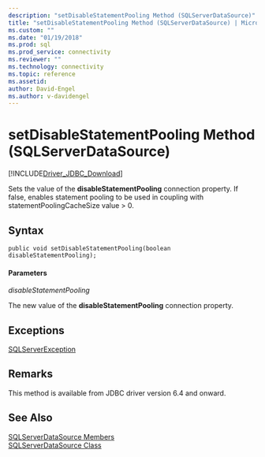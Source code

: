 ```yaml
---
description: "setDisableStatementPooling Method (SQLServerDataSource)"
title: "setDisableStatementPooling Method (SQLServerDataSource) | Microsoft Docs"
ms.custom: ""
ms.date: "01/19/2018"
ms.prod: sql
ms.prod_service: connectivity
ms.reviewer: ""
ms.technology: connectivity
ms.topic: reference
ms.assetid:
author: David-Engel
ms.author: v-davidengel
---
```

# setDisableStatementPooling Method (SQLServerDataSource)
[!INCLUDE[Driver_JDBC_Download](../../../includes/driver_jdbc_download.md)]

  Sets the value of the **disableStatementPooling** connection property. If false, enables statement pooling to be used in coupling with statementPoolingCacheSize value > 0.  

## Syntax  
  
```
public void setDisableStatementPooling(boolean disableStatementPooling);  
```  
  
#### Parameters  
 *disableStatementPooling*  
  
 The new value of the **disableStatementPooling** connection property.  

## Exceptions  
 [SQLServerException](../../../connect/jdbc/reference/sqlserverexception-class.md)  
 
## Remarks  
 This method is available from JDBC driver version 6.4 and onward.
 
## See Also  
 [SQLServerDataSource Members](../../../connect/jdbc/reference/sqlserverdatasource-members.md)   
 [SQLServerDataSource Class](../../../connect/jdbc/reference/sqlserverdatasource-class.md)  
  
  
